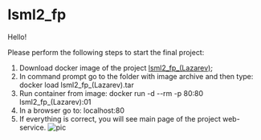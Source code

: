 # lsml2_fp

Hello!

Please perform the following steps to start the final project:
1. Download docker image of the project [lsml2_fp_(Lazarev)](link_to_image);
2. In command prompt go to the folder with image archive and then type:
   docker load lsml2_fp_(Lazarev).tar
3. Run container from image:
   docker run -d --rm -p 80:80 lsml2_fp_(Lazarev):01
4. In a browser go to: localhost:80
5. If everything is correct, you will see main page of the project web-service.
   ![pic]()
